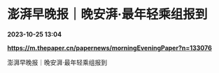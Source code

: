 # 澎湃早晚报｜晚安湃·最年轻乘组报到

**2023-10-25 13:04**

**https://m.thepaper.cn/papernews/morningEveningPaper?n=133076**

澎湃早晚报｜晚安湃·最年轻乘组报到